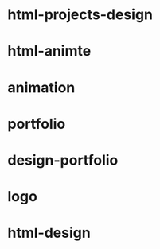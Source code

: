 # html-projects-design

# html-animte
# animation
# portfolio
# design-portfolio
# logo
# html-design


